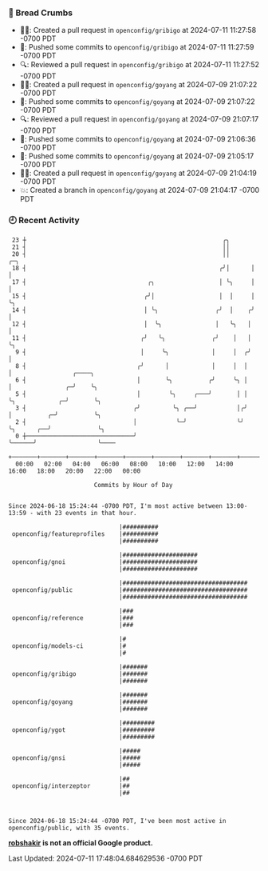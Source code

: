 ### 🍞 Bread Crumbs

 * ✍🏼: Created a pull request in `openconfig/gribigo` at 2024-07-11 11:27:58 -0700 PDT
 * 🚢: Pushed some commits to `openconfig/gribigo` at 2024-07-11 11:27:59 -0700 PDT
 * 🔍: Reviewed a pull request in  `openconfig/gribigo` at 2024-07-11 11:27:52 -0700 PDT
 * ✍🏼: Created a pull request in `openconfig/goyang` at 2024-07-09 21:07:22 -0700 PDT
 * 🚢: Pushed some commits to `openconfig/goyang` at 2024-07-09 21:07:22 -0700 PDT
 * 🔍: Reviewed a pull request in  `openconfig/goyang` at 2024-07-09 21:07:17 -0700 PDT
 * 🚢: Pushed some commits to `openconfig/goyang` at 2024-07-09 21:06:36 -0700 PDT
 * 🚢: Pushed some commits to `openconfig/goyang` at 2024-07-09 21:05:17 -0700 PDT
 * ✍🏼: Created a pull request in `openconfig/goyang` at 2024-07-09 21:04:19 -0700 PDT
 * 💥: Created a branch in `openconfig/goyang` at 2024-07-09 21:04:17 -0700 PDT

### 🕘 Recent Activity
```
 23 ┼                                                       ╭╮
 21 ┤                                                       ││
 20 ┤                                                       ││      ╭─╮
 18 ┤                                                      ╭╯│      │ │
 17 ┤                                  ╭╮                  │ ╰╮     │ │
 15 ┤                                 ╭╯│                  │  │     │ ╰╮
 14 ┤                                 │ ╰╮                ╭╯  │    ╭╯  │
 12 ┤                                 │  ╰╮               │   ╰╮   │   │
 11 ┤                                ╭╯   ╰╮             ╭╯    │   │   ╰╮
  9 ┤                                │     ╰╮            │     │  ╭╯    │
  8 ┤                               ╭╯      │            │     │  │     │                 ╭────╮
  6 ┤                               │       ╰╮          ╭╯     ╰╮ │     │               ╭─╯    ╰╮
  5 ┤                               │        ╰╮     ╭───╯       │ │     ╰╮            ╭─╯       ╰╮
  3 ┤                              ╭╯         ╰╮ ╭──╯           │╭╯      │          ╭─╯          ╰╮
  2 ┤                              │           ╰─╯              ╰╯       ╰╮      ╭──╯             ╰╮
  0 ┼──────────────────────────────╯                                      ╰──────╯                 ╰────
    +───────+───────+───────+───────+───────+───────+───────+───────+───────+───────+───────+───────+────
  00:00   02:00   04:00   06:00   08:00   10:00   12:00   14:00   16:00   18:00   20:00   22:00   00:00   

						Commits by Hour of Day


Since 2024-06-18 15:24:44 -0700 PDT, I'm most active between 13:00-13:59 - with 23 events in that hour.

```



```
                               |##########
 openconfig/featureprofiles    |##########
                               |##########

                               |#####################
 openconfig/gnoi               |#####################
                               |#####################

                               |###################################
 openconfig/public             |###################################
                               |###################################

                               |###
 openconfig/reference          |###
                               |###

                               |#
 openconfig/models-ci          |#
                               |#

                               |#######
 openconfig/gribigo            |#######
                               |#######

                               |#######
 openconfig/goyang             |#######
                               |#######

                               |#########
 openconfig/ygot               |#########
                               |#########

                               |#####
 openconfig/gnsi               |#####
                               |#####

                               |##
 openconfig/interzeptor        |##
                               |##



Since 2024-06-18 15:24:44 -0700 PDT, I've been most active in openconfig/public, with 35 events.

```
**[robshakir](mailto:robjs@google.com) is not an official Google product.**  


Last Updated: 2024-07-11 17:48:04.684629536 -0700 PDT
